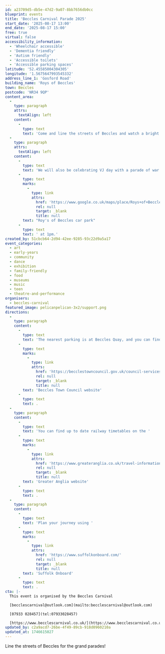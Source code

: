 ```yaml
---
id: a23709d5-db5e-47d2-9a07-8bb7656db0cc
blueprint: events
title: 'Beccles Carnival Parade 2025'
start_date: '2025-08-17 13:00'
end_date: '2025-08-17 15:00'
free: true
virtual: false
accessibility_information:
  - 'Wheelchair accessible'
  - 'Dementia friendly'
  - 'Autism friendly'
  - 'Accessible toilets'
  - 'Accessible parking spaces'
latitude: '52.45585004304305'
longitude: '1.5675647993545332'
address_line_1: 'Gosford Road'
building_name: 'Roys of Beccles'
town: Beccles
postcode: 'NR34 9QP'
content_area:
  -
    type: paragraph
    attrs:
      textAlign: left
    content:
      -
        type: text
        text: 'Come and line the streets of Beccles and watch a bright colourful Carnival Parade filled with 40ft decorated lorries, walking entrants, dance troupes, samba bands and much much more!'
  -
    type: paragraph
    attrs:
      textAlign: left
    content:
      -
        type: text
        text: 'We will also be celebrating VJ day with a parade of war vehicles and marching military groups prior to our annual parade leaving '
      -
        type: text
        marks:
          -
            type: link
            attrs:
              href: 'https://www.google.co.uk/maps/place/Roys+of+Beccles/@52.4556997,1.5649148,17z/data=!3m1!4b1!4m6!3m5!1s0x47d9f6185f1d8561:0xc89d5f8911fdd4ce!8m2!3d52.4556997!4d1.5674897!16s%2Fg%2F11cnbmsj5w?entry=ttu&g_ep=EgoyMDI1MDUwMy4wIKXMDSoJLDEwMjExNDUzSAFQAw%3D%3D'
              rel: null
              target: _blank
              title: null
        text: "Roy's of Beccles car park"
      -
        type: text
        text: ' at 1pm.'
created_by: 51cbcb64-2d94-42ee-9285-93c22d9a5a17
event_categories:
  - art
  - early-years
  - community
  - dance
  - exhibition
  - family-friendly
  - food
  - museums
  - music
  - teen
  - theatre-and-performance
organisers:
  - beccles-carnival
featured_image: pelicanpelican-3x2/support.png
directions:
  -
    type: paragraph
    content:
      -
        type: text
        text: 'The nearest parking is at Beccles Quay, and you can find information about parking on the '
      -
        type: text
        marks:
          -
            type: link
            attrs:
              href: 'https://becclestowncouncil.gov.uk/council-services/beccles-quay-yacht-station/'
              rel: null
              target: _blank
              title: null
        text: 'Beccles Town Council website'
      -
        type: text
        text: .
  -
    type: paragraph
    content:
      -
        type: text
        text: 'You can find up to date railway timetables on the '
      -
        type: text
        marks:
          -
            type: link
            attrs:
              href: 'https://www.greateranglia.co.uk/travel-information/station-information/suy'
              rel: null
              target: _blank
              title: null
        text: 'Greater Anglia website'
      -
        type: text
        text: .
  -
    type: paragraph
    content:
      -
        type: text
        text: 'Plan your journey using '
      -
        type: text
        marks:
          -
            type: link
            attrs:
              href: 'https://www.suffolkonboard.com/'
              rel: null
              target: _blank
              title: null
        text: 'Suffolk Onboard'
      -
        type: text
        text: .
cta: |-
  This event is organised by the Beccles Carnival

  [becclescarnival@outlook.com](mailto:becclescarnival@outlook.com)

  [07933 028457](tel:07933028457)

  [https://www.becclescarnival.co.uk/](https://www.becclescarnival.co.uk/)
updated_by: c2a9acd7-26be-4f49-89cb-918d0960210a
updated_at: 1746615027
---
```

Line the streets of Beccles for the grand parades!